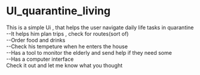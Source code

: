 # UI_quarantine_living
 
This is a simple Ui , that helps the user navigate daily life tasks in quarantine   
--It helps him plan trips , check for routes(sort of)  
--Order food and drinks   
--Check his tempeture when he enters the house  
--Has a tool to monitor the elderly and send help if they need some  
--Has a computer interface  
Check it out and let me know what you thought  
